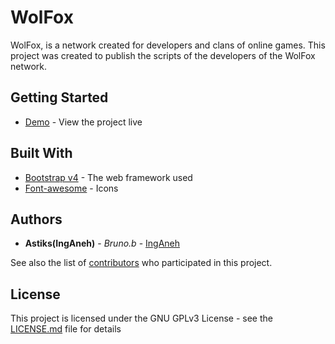 # WolFox

WolFox, is a network created for developers and clans of online games. This project was created to publish the scripts of the developers of the WolFox network.

## Getting Started

* [Demo](https://github.com/IngAneh/WolFox) - View the project live

## Built With

* [Bootstrap v4](https://v4-alpha.getbootstrap.com) - The web framework used
* [Font-awesome](http://fontawesome.io) - Icons

## Authors

* **Astiks(IngAneh)** - *Bruno.b* - [IngAneh](https://github.com/IngAneh)

See also the list of [contributors](https://github.com/IngAneh/WolFox/contributors) who participated in this project.

## License

This project is licensed under the GNU GPLv3 License - see the [LICENSE.md](LICENSE.md) file for details
